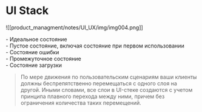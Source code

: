 # UI Stack

![[product_managment/notes/UI_UX/img/img004.png]]

- Идеальное состояние  
- Пустое состояние, включая состояние при первом использовании  
- Состояние ошибки  
- Промежуточное состояние  
- Состояние загрузки  


>По мере движения по пользовательским сценариям ваши клиенты должны беспрепятственно перемещаться с одного слоя на другой. Иными словами, все слои в UI-стеке создаются с учетом принципа плавного перехода между ними, причем без ограничения количества таких перемещений.